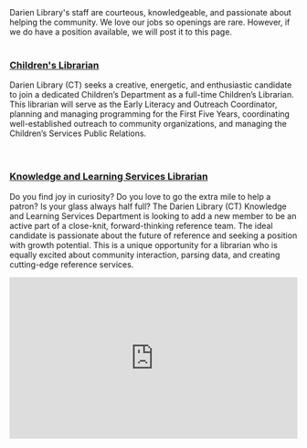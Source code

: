 <div class="row margin-bottom-30">
<div class="col-md-6">
	Darien Library's staff are courteous, knowledgeable, and passionate about helping the community. We love our jobs so openings are rare. However, if we do have a position available, we will post it to this page. 
<br />
<br />

### [Children's Librarian](/jobs-childrens-librarian "Full-Time Children's Librarian")
Darien Library (CT) seeks a creative, energetic, and enthusiastic candidate to join a dedicated Children’s Department as a full-time Children’s Librarian. This librarian will serve as the Early Literacy and Outreach Coordinator, planning and managing programming for the First Five Years, coordinating well-established outreach to community organizations, and managing the Children’s Services Public Relations.  
<br />
<br />

### [Knowledge and Learning Services Librarian](/jobs-kls "Knowledge and Learning Services Librarian")
Do you find joy in curiosity? Do you love to go the extra mile to help a patron? Is your glass always half full? The Darien Library (CT) Knowledge and Learning Services Department is looking to add a new member to be an active part of a close-knit, forward-thinking reference team. The ideal candidate is passionate about the future of reference and seeking a position with growth potential. This is a unique opportunity for a librarian who is equally excited about community interaction, parsing data, and creating cutting-edge reference services. 

</div>
<div class="col-md-6">

<style>.embed-container { position: relative; padding-bottom: 56.25%; height: 0; overflow: hidden; max-width: 100%; } .embed-container iframe, .embed-container object, .embed-container embed { position: absolute; top: 0; left: 0; width: 100%; height: 100%; }</style><div class='embed-container'><iframe src='https://player.vimeo.com/video/168811222' frameborder='0' webkitAllowFullScreen mozallowfullscreen allowFullScreen></iframe></div>

</div>
</div>